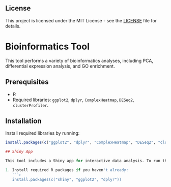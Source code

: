 ## License

This project is licensed under the MIT License - see the [LICENSE](LICENSE) file for details.


# Bioinformatics Tool

This tool performs a variety of bioinformatics analyses, including PCA, differential expression analysis, and GO enrichment.

## Prerequisites
- R
- Required libraries: `ggplot2`, `dplyr`, `ComplexHeatmap`, `DESeq2`, `clusterProfiler`.

## Installation
Install required libraries by running:
```R
install.packages(c("ggplot2", "dplyr", "ComplexHeatmap", "DESeq2", "clusterProfiler"))

## Shiny App

This tool includes a Shiny app for interactive data analysis. To run the app:

1. Install required R packages if you haven't already:
   ```r
   install.packages(c("shiny", "ggplot2", "dplyr"))


